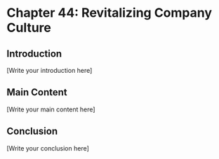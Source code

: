 # Chapter 44: Revitalizing Company Culture

## Introduction

[Write your introduction here]

## Main Content

[Write your main content here]

## Conclusion

[Write your conclusion here]